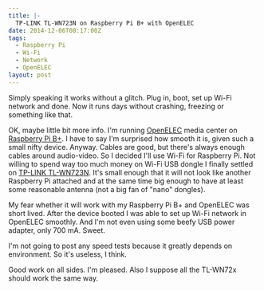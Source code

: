```yaml
---
title: |-
  TP-LINK TL-WN723N on Raspberry Pi B+ with OpenELEC
date: 2014-12-06T08:17:00Z
tags:
  - Raspberry Pi
  - Wi-Fi
  - Network
  - OpenELEC
layout: post
---
```

Simply speaking it works without a glitch. Plug in, boot, set up Wi-Fi network and done. Now it runs days without crashing, freezing or something like that.

<!-- excerpt -->

OK, maybe little bit more info. I'm running [OpenELEC][2] media center on [Raspberry Pi B+][1]. I have to say I'm surprised how smooth it is, given such a small nifty device. Anyway. Cables are good, but there's always enough cables around audio-video. So I decided I'll use Wi-Fi for Raspberry Pi. Not willing to spend way too much money on Wi-Fi USB dongle I finally settled on [TP-LINK TL-WN723N][3]. It's small enough that it will not look like another Raspberry Pi attached and at the same time big enough to have at least some reasonable antenna (not a big fan of "nano" dongles).

My fear whether it will work with my Raspberry Pi B+ and OpenELEC was short lived. After the device booted I was able to set up Wi-Fi network in OpenELEC smoothly. And I'm not even using some beefy USB power adapter, only 700 mA. Sweet.

I'm not going to post any speed tests because it greatly depends on environment. So it's useless, I think.

Good work on all sides. I'm pleased. Also I suppose all the TL-WN72x should work the same way. 

[1]: http://www.raspberrypi.org/products/model-b-plus/
[2]: http://openelec.tv/
[3]: http://www.tp-link.com/lk/products/details/?model=TL-WN723N